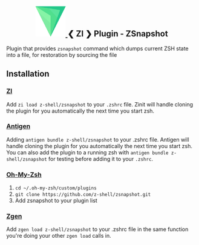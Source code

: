 <h2 align="center">
  <a href="https://github.com/z-shell/zi">
    <img src="https://github.com/z-shell/zi/raw/main/docs/images/logo.svg" alt="Logo" width="80" height="80" />
  </a>
❮ ZI ❯ Plugin - ZSnapshot
</h2>

Plugin that provides `zsnapshot` command which dumps current ZSH state into a file, for restoration by sourcing the file

## Installation

### [ZI](https://github.com/z-shell/zi)

Add `zi load z-shell/zsnapshot` to your `.zshrc` file. Zinit will handle
cloning the plugin for you automatically the next time you start zsh.

### [Antigen](https://github.com/zsh-users/antigen)

Adding `antigen bundle z-shell/zsnapshot` to your .zshrc file. Antigen will handle cloning the plugin for you automatically the next time you start zsh. You can also add the plugin to a running zsh with `antigen bundle z-shell/zsnapshot` for testing before adding it to your `.zshrc`.

### [Oh-My-Zsh](http://ohmyz.sh/)

1. `cd ~/.oh-my-zsh/custom/plugins`
2. `git clone https://github.com/z-shell/zsnapshot.git`
3. Add zsnapshot to your plugin list

### [Zgen](https://github.com/tarjoilija/zgen)

Add `zgen load z-shell/zsnapshot` to your .zshrc file in the same function you're doing your other `zgen load` calls in.
